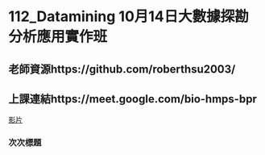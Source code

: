 # 112_Datamining 10月14日大數據探勘分析應用實作班

## 老師資源https://github.com/roberthsu2003/
## 上課連結https://meet.google.com/bio-hmps-bpr

[影片](https://www.youtube.com/watch?v=_nXKBILIQ2k)

### 次次標題

